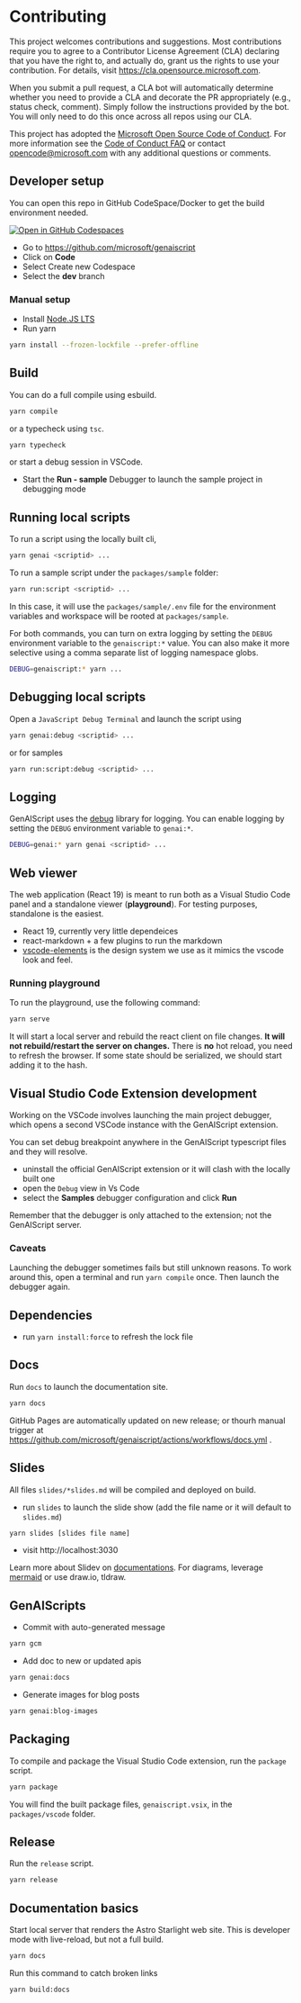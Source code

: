 # Contributing

This project welcomes contributions and suggestions. Most contributions require you to agree to a
Contributor License Agreement (CLA) declaring that you have the right to, and actually do, grant us
the rights to use your contribution. For details, visit https://cla.opensource.microsoft.com.

When you submit a pull request, a CLA bot will automatically determine whether you need to provide
a CLA and decorate the PR appropriately (e.g., status check, comment). Simply follow the instructions
provided by the bot. You will only need to do this once across all repos using our CLA.

This project has adopted the [Microsoft Open Source Code of Conduct](https://opensource.microsoft.com/codeofconduct/).
For more information see the [Code of Conduct FAQ](https://opensource.microsoft.com/codeofconduct/faq/) or
contact [opencode@microsoft.com](mailto:opencode@microsoft.com) with any additional questions or comments.

## Developer setup

You can open this repo in GitHub CodeSpace/Docker to get the build environment needed.

[![Open in GitHub Codespaces](https://github.com/codespaces/badge.svg)](https://github.com/codespaces/new?hide_repo_select=true&ref=main&repo=679784368)

- Go to https://github.com/microsoft/genaiscript
- Click on **Code**
- Select Create new Codespace
- Select the **dev** branch

### Manual setup

- Install [Node.JS LTS](https://docs.npmjs.com/downloading-and-installing-node-js-and-npm)
- Run yarn

```sh
yarn install --frozen-lockfile --prefer-offline
```

## Build

You can do a full compile using esbuild.

```sh
yarn compile
```

or a typecheck using `tsc`.

```sh
yarn typecheck
```

or start a debug session in VSCode.

- Start the **Run - sample** Debugger to launch the sample project in debugging mode

## Running local scripts

To run a script using the locally built cli,

```sh
yarn genai <scriptid> ...
```

To run a sample script under the `packages/sample` folder:

```sh
yarn run:script <scriptid> ...
```

In this case, it will use the `packages/sample/.env` file for the environment variables and workspace will be rooted at `packages/sample`.

For both commands, you can turn on extra logging by setting the `DEBUG` environment variable to the
`genaiscript:*` value. You can also make it more selective using a comma separate list of logging namespace globs.

```sh
DEBUG=genaiscript:* yarn ...
```

## Debugging local scripts

Open a `JavaScript Debug Terminal` and launch the script using

```sh
yarn genai:debug <scriptid> ...
```

or for samples

```sh
yarn run:script:debug <scriptid> ...
```

## Logging

GenAIScript uses the [debug](https://www.npmjs.com/package/debug) library for logging. You can enable logging by setting the `DEBUG` environment variable to `genai:*`.

```sh
DEBUG=genai:* yarn genai <scriptid> ...
```

## Web viewer

The web application (React 19) is meant to run both as a Visual Studio Code panel and a standalone viewer (**playground**). For testing purposes, standalone is the easiest.

- React 19, currently very little dependeices
- react-markdown + a few plugins to run the markdown
- [vscode-elements](https://vscode-elements.github.io/) is the design system we use as it mimics the vscode look and feel.

### Running playground

To run the playground, use the following command:

```sh
yarn serve
```

It will start a local server and rebuild the react client on file changes. **It will not rebuild/restart the server on changes.**
There is **no** hot reload, you need to refresh the browser. If some state should be serialized, we should start adding it to the hash.

## Visual Studio Code Extension development

Working on the VSCode involves launching the main project debugger, which opens a second VSCode instance with the GenAIScript extension.

You can set debug breakpoint anywhere in the GenAIScript typescript files and they will resolve.

- uninstall the official GenAIScript extension or it will clash with the locally built one
- open the `Debug` view in Vs Code
- select the **Samples** debugger configuration and click **Run**

Remember that the debugger is only attached to the extension; not the GenAIScript server.

### Caveats

Launching the debugger sometimes fails but still unknown reasons. To work around this, open a terminal
and run `yarn compile` once. Then launch the debugger again.

## Dependencies

- run `yarn install:force` to refresh the lock file

## Docs

Run `docs` to launch the documentation site.

```sh
yarn docs
```

GitHub Pages are automatically updated on new release; or thourh manual trigger at
https://github.com/microsoft/genaiscript/actions/workflows/docs.yml .

## Slides

All files `slides/*slides.md` will be compiled and deployed on build.

- run `slides` to launch the slide show (add the file name or it will default to `slides.md`)

```sh
yarn slides [slides file name]
```

- visit http://localhost:3030

Learn more about Slidev on [documentations](https://sli.dev/). For diagrams, leverage [mermaid](https://sli.dev/guide/syntax#diagrams) or use draw.io, tldraw.

## GenAIScripts

- Commit with auto-generated message

```sh
yarn gcm
```

- Add doc to new or updated apis

```sh
yarn genai:docs
```

- Generate images for blog posts

```sh
yarn genai:blog-images
```

## Packaging

To compile and package the Visual Studio Code extension, run the `package` script.

```sh
yarn package
```

You will find the built package files, `genaiscript.vsix`,
in the `packages/vscode` folder.

## Release

Run the `release` script.

```sh
yarn release
```

## Documentation basics

Start local server that renders the Astro Starlight web site. This is developer mode with live-reload, but not a full build.

```sh
yarn docs
```

Run this command to catch broken links

```sh
yarn build:docs
```
